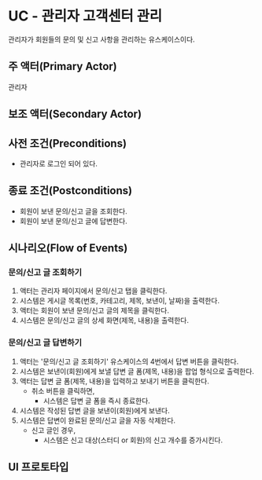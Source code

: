 # UC - 관리자 고객센터 관리

관리자가 회원들의 문의 및 신고 사항을 관리하는 유스케이스이다.

## 주 액터(Primary Actor)

관리자

## 보조 액터(Secondary Actor)

## 사전 조건(Preconditions)

- 관리자로 로그인 되어 있다.

## 종료 조건(Postconditions)

- 회원이 보낸 문의/신고 글을 조회한다.
- 회원이 보낸 문의/신고 글에 답변한다.

## 시나리오(Flow of Events)

### 문의/신고 글 조회하기

1. 액터는 관리자 페이지에서 문의/신고 탭을 클릭한다.
2. 시스템은 게시글 목록(번호, 카테고리, 제목, 보낸이, 날짜)을 출력한다.
3. 액터는 회원이 보낸 문의/신고 글의 제목을 클릭한다.
4. 시스템은 문의/신고 글의 상세 화면(제목, 내용)을 출력한다.

### 문의/신고 글 답변하기

1. 액터는 '문의/신고 글 조회하기' 유스케이스의 4번에서 답변 버튼을 클릭한다.
2. 시스템은 보낸이(회원)에게 보낼 답변 글 폼(제목, 내용)을 팝업 형식으로 출력한다.
3. 액터는 답변 글 폼(제목, 내용)을 입력하고 보내기 버튼을 클릭한다.
    - 취소 버튼을 클릭하면,
        - 시스템은 답변 글 폼을 즉시 종료한다.
4. 시스템은 작성된 답변 글을 보낸이(회원)에게 보낸다.
5. 시스템은 답변이 완료된 문의/신고 글을 자동 삭제한다.
    - 신고 글인 경우,
        - 시스템은 신고 대상(스터디 or 회원)의 신고 개수를 증가시킨다.

## UI 프로토타입
